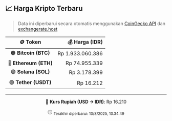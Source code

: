 

<!-- HARGA_KRIPTO -->
## 📈 Harga Kripto Terbaru

> Data ini diperbarui secara otomatis menggunakan [CoinGecko API](https://www.coingecko.com/) dan [exchangerate.host](https://exchangerate.host/)

<div align="center">

| 🪙 Token | 💰 Harga (IDR) |
|:------:|---------------:|
| 🟠 **Bitcoin (BTC)**   | Rp 1.933.060.386 |
| 🔵 **Ethereum (ETH)**  | Rp 74.955.339 |
| 🟣 **Solana (SOL)**    | Rp 3.178.399 |
| 🟢 **Tether (USDT)**   | Rp 16.212 |

---

💱 **Kurs Rupiah (USD → IDR)**: Rp 16.210

🕒 <sub>Terakhir diperbarui: 13/8/2025, 13.34.49</sub>

</div>
<!-- /HARGA_KRIPTO -->